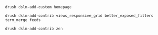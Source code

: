 `drush dslm-add-custom homepage`

`drush dslm-add-contrib views_responsive_grid better_exposed_filters term_merge feeds`

`drush dslm-add-contrib zen`
